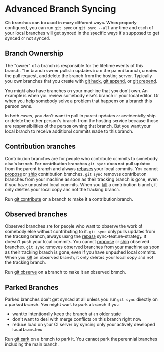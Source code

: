 # Advanced Branch Syncing

Git branches can be used in many different ways. When properly configured, you
can run `git sync` or `git sync --all` any time and each of your local branches
will get synced in the specific ways it's supposed to get synced or not synced.

## Branch Ownership

The "owner" of a branch is responsible for the lifetime events of this branch.
The branch owner pulls in updates from the parent branch, creates the pull
request, and delete the branch from the hosting server. Typically you own
branches that you create with [git hack](commands/hack.md),
[git append](commands/append.md), or [git prepend](commands/prepend.md).

You might also have branches on your machine that you don't own. An example is
when you review somebody else's branch in your local editor. Or when you help
somebody solve a problem that happens on a branch this person owns.

In both cases, you don't want to pull in parent updates or accidentally ship or
delete the other person's branch from the hosting service because those are
responsibilities of the person owning that branch. But you want your local
branch to receive additional commits made to this branch.

## Contribution branches

Contribution branches are for people who contribute commits to somebody else's
branch. For contribution branches `git sync` does not pull updates from the
parent branch and always [rebases](preferences/sync-feature-strategy#rebase)
your local commits. You cannot [propose](commands/propose.md) or
[ship](commands/ship.md) contribution branches. `git sync` removes contribution
branches from your machine as soon as their tracking branch is gone, even if you
have unpushed local commits. When you [kill](commands/kill.md) a contribution
branch, it only deletes your local copy and not the tracking branch.

Run [git contribute](commands/contribute.md) on a branch to make it a
contribution branch.

## Observed branches

Observed branches are for people who want to observe the work of somebody else
without contributing to it. `git sync` only pulls updates from the tracking
branch, always using the [rebase](preferences/sync-feature-strategy#rebase)
sync-feature-strategy. It doesn't push your local commits. You cannot
[propose](commands/propose.md) or [ship](commands/ship.md) observed branches.
`git sync` removes observed branches from your machine as soon as their tracking
branch is gone, even if you have unpushed local commits. When you
[kill](commands/kill.md) an observed branch, it only deletes your local copy and
not the tracking branch.

Run [git observe](commands/observe.md) on a branch to make it an observed
branch.

## Parked Branches

Parked branches don't get synced at all unless you run `git sync` directly on a
parked branch. You might want to park a branch if you

- want to intentionally keep the branch at an older state
- don't want to deal with merge conflicts on this branch right now
- reduce load on your CI server by syncing only your actively developed local
  branches

Run [git park](commands/park.md) on a branch to park it. You cannot park the
perennial branches including the main branch.
